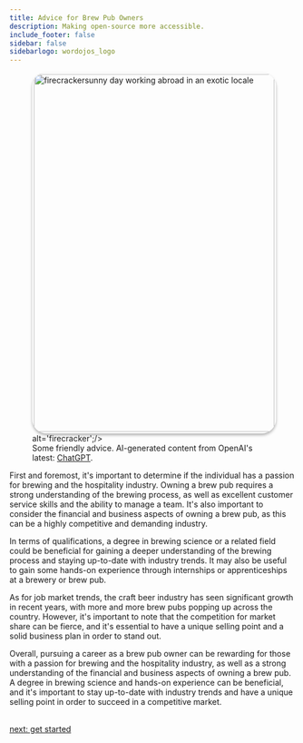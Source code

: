 ```yaml
---
title: Advice for Brew Pub Owners 
description: Making open-source more accessible.
include_footer: false
sidebar: false
sidebarlogo: wordojos_logo
---
```

<figure>
    <img src='/uploads/no-fear.jpg' style="width: 100%;height: 630px;padding: 3px; box-shadow: 0 3px 5px rgba(0,0,0,.3);border-radius: 25px;overflow: hidden;border: none;" align="middle"; alt='firecrackersunny day working abroad in an exotic locale';/> alt='firecracker';/>
    <figcaption>Some friendly advice.  AI-generated content from OpenAI's latest: <a href="https://openai.com/blog/chatgpt/" >ChatGPT</a>.</figcaption>
</figure>
<p>
First and foremost, it's important to determine if the individual has a passion for brewing and the hospitality industry. Owning a brew pub requires a strong understanding of the brewing process, as well as excellent customer service skills and the ability to manage a team. It's also important to consider the financial and business aspects of owning a brew pub, as this can be a highly competitive and demanding industry.

In terms of qualifications, a degree in brewing science or a related field could be beneficial for gaining a deeper understanding of the brewing process and staying up-to-date with industry trends. It may also be useful to gain some hands-on experience through internships or apprenticeships at a brewery or brew pub.

As for job market trends, the craft beer industry has seen significant growth in recent years, with more and more brew pubs popping up across the country. However, it's important to note that the competition for market share can be fierce, and it's essential to have a unique selling point and a solid business plan in order to stand out.

Overall, pursuing a career as a brew pub owner can be rewarding for those with a passion for brewing and the hospitality industry, as well as a strong understanding of the financial and business aspects of owning a brew pub. A degree in brewing science and hands-on experience can be beneficial, and it's important to stay up-to-date with industry trends and have a unique selling point in order to succeed in a competitive market.

<br>
<a href="https://workdojos.com/brewpub/start">next: get started</a>
</p>